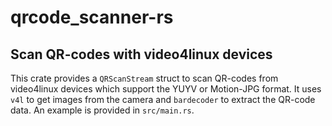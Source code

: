# qrcode_scanner-rs

## Scan QR-codes with video4linux devices

This crate provides a `QRScanStream` struct to scan QR-codes from
video4linux devices which support the YUYV or Motion-JPG format.
It uses `v4l` to get images from the camera and `bardecoder` to extract
the QR-code data.
An example is provided in `src/main.rs`.
